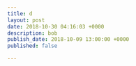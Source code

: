 ```yaml
---
title: d
layout: post
date: 2018-10-30 04:16:03 +0000
description: bob
publish_date: 2018-10-09 13:00:00 +0000
published: false

---
```

